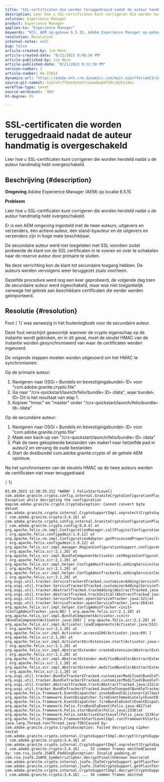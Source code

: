 ```yaml
---
title: "SSL-certificaten die worden teruggedraaid nadat de auteur handmatig is overgeschakeld"
description: Leer hoe u SSL-certificaten kunt corrigeren die worden hersteld nadat u de auteur handmatig hebt overgeschakeld.
solution: Experience Manager
product: Experience Manager
applies-to: "Experience Manager"
keywords: "KCS, AEM op-gebouw 6.5.15, Adobe Experience Manager op-gebouw 6.5.15, SSL certificaten, revert, auteur, schakelaar, manueel"
resolution: Resolution
internal-notes: null
bug: false
article-created-by: Jim Menn
article-created-date: "9/21/2023 8:48:56 PM"
article-published-by: Jim Menn
article-published-date: "9/21/2023 9:12:30 PM"
version-number: 2
article-number: KA-22814
dynamics-url: "https://adobe-ent.crm.dynamics.com/main.aspx?forceUCI=1&pagetype=entityrecord&etn=knowledgearticle&id=014b9645-c058-ee11-be6f-6045bd006268"
source-git-commit: bcbfa7cff62ed24a5fceaa4bad4f50cc82b12de1
workflow-type: tm+mt
source-wordcount: '363'
ht-degree: 0%

---
```


# SSL-certificaten die worden teruggedraaid nadat de auteur handmatig is overgeschakeld


Leer hoe u SSL-certificaten kunt corrigeren die worden hersteld nadat u de auteur handmatig hebt overgeschakeld.

## Beschrijving {#description}


<b>Omgeving</b>
Adobe Experience Manager (AEM) op locatie 6.5.15

<b>Probleem</b>

Leer hoe u SSL-certificaten kunt corrigeren die worden hersteld nadat u de auteur handmatig hebt overgeschakeld.

Er is een AEM omgeving ingesteld met de twee auteurs, uitgevers en verzenders, één actieve auteur, één stand-byauteur en de uitgevers en verzenders zijn in hoge mate beschikbaar.

De secundaire auteur werd niet toegelaten met SSL voordien zodat probeerde de klant om de SSL certificaten in te voeren en over te schakelen naar de reserve auteur door primaire te sluiten.

Na deze verrichting kon de klant tot secundaire toegang hebben. De auteurs werden vervolgens weer teruggezet zoals voorheen.

Dezelfde procedure werd nog een keer geprobeerd, de volgende dag toen de secundaire auteur werd ingeschakeld, maar was niet toegankelijk vanwege het gebrek aan beschikbare certificaten die eerder werden geïmporteerd.






## Resolutie {#resolution}


Fout `[` 1`]`  was aanwezig in het foutenlogboek voor de secundaire auteur.

Deze fout verschijnt gewoonlijk wanneer de crypto eigenschap op de instantie wordt gebroken, en in dit geval, moet de sleutel HMAC van de instantie worden gesynchroniseerd van waar de certificaten werden ingevoerd.

De volgende stappen moeten worden uitgevoerd om het HMAC te synchroniseren:

Op de primaire auteur:

1. Navigeren naar OSGi `>`  Bundels en bevestigingsbundel`<` ID`>`  voor &quot;com.adobe.granite.crypto.file&quot;
2. Ga naar &quot;/crx-quickstart/launch/felix/bundle`<` ID`>` /data&quot;, waar bundel`<` ID`>`  Dit is het resultaat van stap 1.
3. Kopieer &quot;hmac&quot; en &quot;master&quot; onder &quot;/crx-quickstart/launch/felix/bundle`<` Id`>` /data&quot;


Op de secundaire auteur:

1. Navigeren naar OSGi `>`  Bundels en bevestigingsbundel`<` ID`>`  voor &quot;com.adobe.granite.crypto.file&quot;
2. Maak een back-up van &quot;/crx-quickstart/launch/felix/bundle`<` ID`>` /data&quot;
3. Plak de twee gekopieerde bestanden van maker1 naar hetzelfde pad in auteur2 en vervang de oude bestanden
4. Start de doelbundel com.adobe.granite.crypto of de gehele AEM opnieuw.


Na het synchroniseren van de sleutels HMAC op de twee auteurs werden de certificaten niet meer teruggedraaid.

`[` 1`]`




```
03.09.2023 12:30:29.212 *WARN* [ FelixStartLevel]  com.adobe.granite.crypto.config.internal.GraniteCryptoConfigurationPlugin Exception while decrypting the configuration mapcom.adobe.granite.crypto.CryptoException: Cannot convert byte dataat com.adobe.granite.crypto.internal.CryptoSupportImpl.unprotect(CryptoSupportImpl.java:130) [ com.adobe.granite.crypto:3.4.16] at com.adobe.granite.crypto.config.internal.GraniteCryptoConfigurationPlugin.modifyConfiguration(GraniteCryptoConfigurationPlugin.java:57) [ com.adobe.granite.crypto.config:0.0.4] at org.apache.felix.cm.impl.ConfigurationManager.callPlugins(ConfigurationManager.java:912) [ org.apache.felix.configadmin:1.9.12] at org.apache.felix.cm.impl.ConfigurationAdapter.getProcessedProperties(ConfigurationAdapter.java:292) [ org.apache.felix.configadmin:1.9.12] at org.apache.felix.scr.impl.manager.RegionConfigurationSupport.configureComponentHolder(RegionConfigurationSupport.java:228) [ org.apache.felix.scr:2.1.20] at org.apache.felix.scr.impl.BundleComponentActivator.setRegionConfigurationSupport(BundleComponentActivator.java:785) [ org.apache.felix.scr:2.1.20] at org.apache.felix.scr.impl.helper.ConfigAdminTracker$1.addingService(ConfigAdminTracker.java:69) [ org.apache.felix.scr:2.1.20] at org.apache.felix.scr.impl.helper.ConfigAdminTracker$1.addingService(ConfigAdminTracker.java:41) [ org.apache.felix.scr:2.1.20] at org.osgi.util.tracker.ServiceTracker$Tracked.customizerAdding(ServiceTracker.java:943)at org.osgi.util.tracker.ServiceTracker$Tracked.customizerAdding(ServiceTracker.java:871)at org.osgi.util.tracker.AbstractTracked.trackAdding(AbstractTracked.java:256)at org.osgi.util.tracker.AbstractTracked.trackInitial(AbstractTracked.java:183)at org.osgi.util.tracker.ServiceTracker.open(ServiceTracker.java:321)at org.osgi.util.tracker.ServiceTracker.open(ServiceTracker.java:264)at org.apache.felix.scr.impl.helper.ConfigAdminTracker.<init>(ConfigAdminTracker.java:86) [ org.apache.felix.scr:2.1.20] at org.apache.felix.scr.impl.BundleComponentActivator.<init>(BundleComponentActivator.java:269) [ org.apache.felix.scr:2.1.20] at org.apache.felix.scr.impl.Activator.loadComponents(Activator.java:551) [ org.apache.felix.scr:2.1.20] at org.apache.felix.scr.impl.Activator.access$200(Activator.java:69) [ org.apache.felix.scr:2.1.20] at org.apache.felix.scr.impl.Activator$ScrExtension.start(Activator.java:424) [ org.apache.felix.scr:2.1.20] at org.apache.felix.scr.impl.AbstractExtender.createExtension(AbstractExtender.java:196) [ org.apache.felix.scr:2.1.20] at org.apache.felix.scr.impl.AbstractExtender.modifiedBundle(AbstractExtender.java:169) [ org.apache.felix.scr:2.1.20] at org.apache.felix.scr.impl.AbstractExtender.modifiedBundle(AbstractExtender.java:49) [ org.apache.felix.scr:2.1.20] at org.osgi.util.tracker.BundleTracker$Tracked.customizerModified(BundleTracker.java:488)at org.osgi.util.tracker.BundleTracker$Tracked.customizerModified(BundleTracker.java:420)at org.osgi.util.tracker.AbstractTracked.track(AbstractTracked.java:232)at org.osgi.util.tracker.BundleTracker$Tracked.bundleChanged(BundleTracker.java:450)at org.apache.felix.framework.EventDispatcher.invokeBundleListenerCallback(EventDispatcher.java:915)at org.apache.felix.framework.EventDispatcher.fireEventImmediately(EventDispatcher.java:834)at org.apache.felix.framework.EventDispatcher.fireBundleEvent(EventDispatcher.java:516)at org.apache.felix.framework.Felix.fireBundleEvent(Felix.java:4817)at org.apache.felix.framework.Felix.startBundle(Felix.java:2336)at org.apache.felix.framework.Felix.setActiveStartLevel(Felix.java:1539)at org.apache.felix.framework.FrameworkStartLevelImpl.run(FrameworkStartLevelImpl.java:308)at java.lang.Thread.run(Thread.java:750)Caused by: com.adobe.granite.crypto.CryptoException: Failed decrypting cipher textat com.adobe.granite.crypto.internal.CryptoSupportImpl.decrypt(CryptoSupportImpl.java:66) [ com.adobe.granite.crypto:3.4.16] at com.adobe.granite.crypto.internal.CryptoSupportImpl.unprotect(CryptoSupportImpl.java:127) [ com.adobe.granite.crypto:3.4.16] ... 33 common frames omittedCaused by: com.rsa.jsafe.JSAFE_PaddingException: Invalid padding.at com.rsa.jsafe.JSAFE_SymmetricCipher.decryptFinal(Unknown Source)at com.adobe.granite.crypto.internal.jsafe.JSafeCryptoSupport.getPlainText(JSafeCryptoSupport.java:267)at com.adobe.granite.crypto.internal.jsafe.JSafeCryptoSupport.getPlainText(JSafeCryptoSupport.java:249)at com.adobe.granite.crypto.internal.CryptoSupportImpl.decrypt(CryptoSupportImpl.java:64) [ com.adobe.granite.crypto:3.4.16] ... 34 common frames omitted
```

